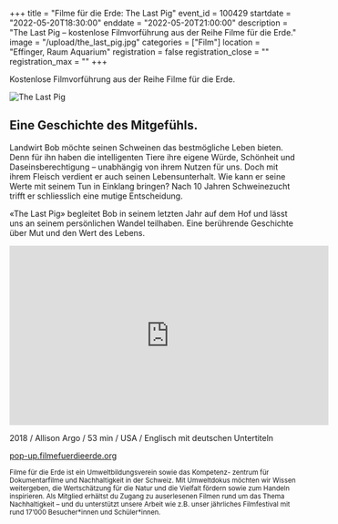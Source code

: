 +++
title = "Filme für die Erde: The Last Pig"
event_id = 100429
startdate = "2022-05-20T18:30:00"
enddate = "2022-05-20T21:00:00"
description = "The Last Pig – kostenlose Filmvorführung aus der Reihe Filme für die Erde."
image = "/upload/the_last_pig.jpg"
categories = ["Film"]
location = "Effinger, Raum Aquarium"
registration = false
registration_close = ""
registration_max = ""
+++

Kostenlose Filmvorführung aus der Reihe Filme für die Erde.

![The Last Pig](/upload/the_last_pig.jpg)

## Eine Geschichte des Mitgefühls.
Landwirt Bob möchte seinen Schweinen das bestmögliche Leben bieten. Denn für ihn haben die intelligenten Tiere ihre eigene Würde, Schönheit und Daseinsberechtigung – unabhängig von ihrem Nutzen für uns. Doch mit ihrem Fleisch verdient er auch seinen Lebensunterhalt. Wie kann er seine Werte mit seinem Tun in Einklang bringen? Nach 10 Jahren Schweinezucht trifft er schliesslich eine mutige Entscheidung.

«The Last Pig» begleitet Bob in seinem letzten Jahr auf dem Hof und lässt uns an seinem persönlichen Wandel teilhaben. Eine berührende Geschichte über Mut und den Wert des Lebens.

<div class="embed-responsive embed-responsive-16by9 mt-10 mb-20">
  <iframe class="embed-responsive-item" width="560" height="315" src="https://www.youtube.com/embed/64_ghpovvRM" title="YouTube video player" frameborder="0" allow="accelerometer; autoplay; clipboard-write; encrypted-media; gyroscope; picture-in-picture" allowfullscreen></iframe>
</div>

2018 / Allison Argo / 53 min / USA / Englisch mit deutschen Untertiteln

<a href="https://pop-up.filmefuerdieerde.org">pop-up.filmefuerdieerde.org</a>

<small>
Filme für die Erde ist ein Umweltbildungsverein sowie das Kompetenz- zentrum für Dokumentarfilme und Nachhaltigkeit in der Schweiz. Mit Umweltdokus möchten wir Wissen weitergeben, die Wertschätzung für die Natur und die Vielfalt fördern sowie zum Handeln inspirieren. Als Mitglied erhältst du Zugang zu auserlesenen Filmen rund um das Thema Nachhaltigkeit – und du unterstützt unsere Arbeit wie z.B. unser jährliches Filmfestival mit rund 17’000 Besucher*innen und Schüler*innen.</small>